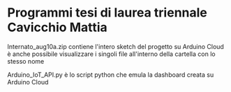# Programmi tesi di laurea triennale Cavicchio Mattia


Internato_aug10a.zip contiene l'intero sketch del progetto su Arduino Cloud
è anche possibile visualizzare i singoli file all'interno della cartella con lo stesso nome


Arduino_IoT_API.py è lo script python che emula la dashboard creata su Arduino Cloud
